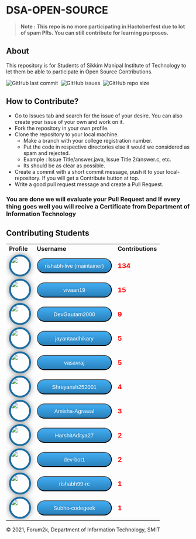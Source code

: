 # DSA-OPEN-SOURCE

> **Note : This repo is no more participating in Hactoberfest due to lot of spam PRs. You can still contribute for learning purposes.**

## About
This repository is for Students of Sikkim Manipal Institute of Technology to let them be able to participate in Open Source Contributions.

![GitHub last commit](https://img.shields.io/github/last-commit/forum2k-smit/DSA-OPEN-SOURCE?style=for-the-badge)&nbsp;
![GitHub issues](https://img.shields.io/github/issues/forum2k-smit/DSA-OPEN-SOURCE?style=for-the-badge)&nbsp;
![GitHub repo size](https://img.shields.io/github/repo-size/forum2k-smit/DSA-OPEN-SOURCE?style=for-the-badge)




## How to Contribute?

- Go to Issues tab and search for the issue of your desire. You can also create your issue of your own and work on it.
- Fork the repository in your own profile.
- Clone the repository to your local machine.
  - Make a branch with your college registration number.
  - Put the code in respective directories else it would we considered as spam and rejected.
  - Example : Issue Title/answer.java, Issue Title 2/answer.c, etc.
  - Its should be as clear as possible.
- Create a commit with a short commit message, push it to your local-repository. If you will get a Contribute button at top. 
- Write a good pull request message and create a Pull Request. 

### You are done we will evaluate your Pull Request and If every thing goes well you will recive a Certificate from Department of Information Technology

## Contributing Students
<!-- START:github_contributors -->
<center><table style="width:100%;"><tr><td><b>Profile</b></td><td><b>Username</b></td><td><b>Contributions</b></td></tr>
<tr><td><img src='https://avatars.githubusercontent.com/u/34997913?v=4' height='50' style="border-radius: 50%;-webkit-box-shadow: 0px 0px 15px 0px rgba(135, 135, 135, 1);-moz-box-shadow:0px 0px 15px 0px rgba(135, 135, 135, 1);box-shadow:0px 0px 15px 0px rgba(135, 135, 135, 1);border: 5px solid #1C6EA4;"/></td><td><a href="https://github.com/rishabh-live (maintainer)/" target="_blank" style="color:white;"><button style=" width:100%; background: #42aef5;  background-image: -webkit-linear-gradient(top, #42aef5, #2980b9)background-image: -moz-linear-gradient(top, #42aef5, #2980b9);background-image: -ms-linear-gradient(top, #42aef5, #2980b9);background-image: -o-linear-gradient(top, #42aef5, #2980b9);background-image: linear-gradient(to bottom, #42aef5, #2980b9);-webkit-border-radius: 60;-moz-border-radius: 60;border-radius: 60px;font-family: Arial;color: #ffffff;font-size: 15px;padding: 10px 20px 10px 20px;text-decoration: none;">rishabh-live (maintainer)</button></a></td><td><label style="font-size:18px;color:red; font-weight:bold;">134</label></td></tr>
<tr><td><img src='https://avatars.githubusercontent.com/u/60281484?v=4' height='50' style="border-radius: 50%;-webkit-box-shadow: 0px 0px 15px 0px rgba(135, 135, 135, 1);-moz-box-shadow:0px 0px 15px 0px rgba(135, 135, 135, 1);box-shadow:0px 0px 15px 0px rgba(135, 135, 135, 1);border: 5px solid #1C6EA4;"/></td><td><a href="https://github.com/vivaan19/" target="_blank" style="color:white;"><button style=" width:100%; background: #42aef5;  background-image: -webkit-linear-gradient(top, #42aef5, #2980b9)background-image: -moz-linear-gradient(top, #42aef5, #2980b9);background-image: -ms-linear-gradient(top, #42aef5, #2980b9);background-image: -o-linear-gradient(top, #42aef5, #2980b9);background-image: linear-gradient(to bottom, #42aef5, #2980b9);-webkit-border-radius: 60;-moz-border-radius: 60;border-radius: 60px;font-family: Arial;color: #ffffff;font-size: 15px;padding: 10px 20px 10px 20px;text-decoration: none;">vivaan19</button></a></td><td><label style="font-size:18px;color:red; font-weight:bold;">15</label></td></tr>
<tr><td><img src='https://avatars.githubusercontent.com/u/77929632?v=4' height='50' style="border-radius: 50%;-webkit-box-shadow: 0px 0px 15px 0px rgba(135, 135, 135, 1);-moz-box-shadow:0px 0px 15px 0px rgba(135, 135, 135, 1);box-shadow:0px 0px 15px 0px rgba(135, 135, 135, 1);border: 5px solid #1C6EA4;"/></td><td><a href="https://github.com/DevGautam2000/" target="_blank" style="color:white;"><button style=" width:100%; background: #42aef5;  background-image: -webkit-linear-gradient(top, #42aef5, #2980b9)background-image: -moz-linear-gradient(top, #42aef5, #2980b9);background-image: -ms-linear-gradient(top, #42aef5, #2980b9);background-image: -o-linear-gradient(top, #42aef5, #2980b9);background-image: linear-gradient(to bottom, #42aef5, #2980b9);-webkit-border-radius: 60;-moz-border-radius: 60;border-radius: 60px;font-family: Arial;color: #ffffff;font-size: 15px;padding: 10px 20px 10px 20px;text-decoration: none;">DevGautam2000</button></a></td><td><label style="font-size:18px;color:red; font-weight:bold;">9</label></td></tr>
<tr><td><img src='https://avatars.githubusercontent.com/u/73451350?v=4' height='50' style="border-radius: 50%;-webkit-box-shadow: 0px 0px 15px 0px rgba(135, 135, 135, 1);-moz-box-shadow:0px 0px 15px 0px rgba(135, 135, 135, 1);box-shadow:0px 0px 15px 0px rgba(135, 135, 135, 1);border: 5px solid #1C6EA4;"/></td><td><a href="https://github.com/jayantaadhikary/" target="_blank" style="color:white;"><button style=" width:100%; background: #42aef5;  background-image: -webkit-linear-gradient(top, #42aef5, #2980b9)background-image: -moz-linear-gradient(top, #42aef5, #2980b9);background-image: -ms-linear-gradient(top, #42aef5, #2980b9);background-image: -o-linear-gradient(top, #42aef5, #2980b9);background-image: linear-gradient(to bottom, #42aef5, #2980b9);-webkit-border-radius: 60;-moz-border-radius: 60;border-radius: 60px;font-family: Arial;color: #ffffff;font-size: 15px;padding: 10px 20px 10px 20px;text-decoration: none;">jayantaadhikary</button></a></td><td><label style="font-size:18px;color:red; font-weight:bold;">5</label></td></tr>
<tr><td><img src='https://avatars.githubusercontent.com/u/60337727?v=4' height='50' style="border-radius: 50%;-webkit-box-shadow: 0px 0px 15px 0px rgba(135, 135, 135, 1);-moz-box-shadow:0px 0px 15px 0px rgba(135, 135, 135, 1);box-shadow:0px 0px 15px 0px rgba(135, 135, 135, 1);border: 5px solid #1C6EA4;"/></td><td><a href="https://github.com/vasavraj/" target="_blank" style="color:white;"><button style=" width:100%; background: #42aef5;  background-image: -webkit-linear-gradient(top, #42aef5, #2980b9)background-image: -moz-linear-gradient(top, #42aef5, #2980b9);background-image: -ms-linear-gradient(top, #42aef5, #2980b9);background-image: -o-linear-gradient(top, #42aef5, #2980b9);background-image: linear-gradient(to bottom, #42aef5, #2980b9);-webkit-border-radius: 60;-moz-border-radius: 60;border-radius: 60px;font-family: Arial;color: #ffffff;font-size: 15px;padding: 10px 20px 10px 20px;text-decoration: none;">vasavraj</button></a></td><td><label style="font-size:18px;color:red; font-weight:bold;">5</label></td></tr>
<tr><td><img src='https://avatars.githubusercontent.com/u/51321665?v=4' height='50' style="border-radius: 50%;-webkit-box-shadow: 0px 0px 15px 0px rgba(135, 135, 135, 1);-moz-box-shadow:0px 0px 15px 0px rgba(135, 135, 135, 1);box-shadow:0px 0px 15px 0px rgba(135, 135, 135, 1);border: 5px solid #1C6EA4;"/></td><td><a href="https://github.com/Shreyansh252001/" target="_blank" style="color:white;"><button style=" width:100%; background: #42aef5;  background-image: -webkit-linear-gradient(top, #42aef5, #2980b9)background-image: -moz-linear-gradient(top, #42aef5, #2980b9);background-image: -ms-linear-gradient(top, #42aef5, #2980b9);background-image: -o-linear-gradient(top, #42aef5, #2980b9);background-image: linear-gradient(to bottom, #42aef5, #2980b9);-webkit-border-radius: 60;-moz-border-radius: 60;border-radius: 60px;font-family: Arial;color: #ffffff;font-size: 15px;padding: 10px 20px 10px 20px;text-decoration: none;">Shreyansh252001</button></a></td><td><label style="font-size:18px;color:red; font-weight:bold;">4</label></td></tr>
<tr><td><img src='https://avatars.githubusercontent.com/u/60834277?v=4' height='50' style="border-radius: 50%;-webkit-box-shadow: 0px 0px 15px 0px rgba(135, 135, 135, 1);-moz-box-shadow:0px 0px 15px 0px rgba(135, 135, 135, 1);box-shadow:0px 0px 15px 0px rgba(135, 135, 135, 1);border: 5px solid #1C6EA4;"/></td><td><a href="https://github.com/Amisha-Agrawal/" target="_blank" style="color:white;"><button style=" width:100%; background: #42aef5;  background-image: -webkit-linear-gradient(top, #42aef5, #2980b9)background-image: -moz-linear-gradient(top, #42aef5, #2980b9);background-image: -ms-linear-gradient(top, #42aef5, #2980b9);background-image: -o-linear-gradient(top, #42aef5, #2980b9);background-image: linear-gradient(to bottom, #42aef5, #2980b9);-webkit-border-radius: 60;-moz-border-radius: 60;border-radius: 60px;font-family: Arial;color: #ffffff;font-size: 15px;padding: 10px 20px 10px 20px;text-decoration: none;">Amisha-Agrawal</button></a></td><td><label style="font-size:18px;color:red; font-weight:bold;">3</label></td></tr>
<tr><td><img src='https://avatars.githubusercontent.com/u/71604531?v=4' height='50' style="border-radius: 50%;-webkit-box-shadow: 0px 0px 15px 0px rgba(135, 135, 135, 1);-moz-box-shadow:0px 0px 15px 0px rgba(135, 135, 135, 1);box-shadow:0px 0px 15px 0px rgba(135, 135, 135, 1);border: 5px solid #1C6EA4;"/></td><td><a href="https://github.com/HarshitAditya27/" target="_blank" style="color:white;"><button style=" width:100%; background: #42aef5;  background-image: -webkit-linear-gradient(top, #42aef5, #2980b9)background-image: -moz-linear-gradient(top, #42aef5, #2980b9);background-image: -ms-linear-gradient(top, #42aef5, #2980b9);background-image: -o-linear-gradient(top, #42aef5, #2980b9);background-image: linear-gradient(to bottom, #42aef5, #2980b9);-webkit-border-radius: 60;-moz-border-radius: 60;border-radius: 60px;font-family: Arial;color: #ffffff;font-size: 15px;padding: 10px 20px 10px 20px;text-decoration: none;">HarshitAditya27</button></a></td><td><label style="font-size:18px;color:red; font-weight:bold;">2</label></td></tr>
<tr><td><img src='https://avatars.githubusercontent.com/u/55504462?v=4' height='50' style="border-radius: 50%;-webkit-box-shadow: 0px 0px 15px 0px rgba(135, 135, 135, 1);-moz-box-shadow:0px 0px 15px 0px rgba(135, 135, 135, 1);box-shadow:0px 0px 15px 0px rgba(135, 135, 135, 1);border: 5px solid #1C6EA4;"/></td><td><a href="https://github.com/dev-bot1/" target="_blank" style="color:white;"><button style=" width:100%; background: #42aef5;  background-image: -webkit-linear-gradient(top, #42aef5, #2980b9)background-image: -moz-linear-gradient(top, #42aef5, #2980b9);background-image: -ms-linear-gradient(top, #42aef5, #2980b9);background-image: -o-linear-gradient(top, #42aef5, #2980b9);background-image: linear-gradient(to bottom, #42aef5, #2980b9);-webkit-border-radius: 60;-moz-border-radius: 60;border-radius: 60px;font-family: Arial;color: #ffffff;font-size: 15px;padding: 10px 20px 10px 20px;text-decoration: none;">dev-bot1</button></a></td><td><label style="font-size:18px;color:red; font-weight:bold;">2</label></td></tr>
<tr><td><img src='https://avatars.githubusercontent.com/u/55506770?v=4' height='50' style="border-radius: 50%;-webkit-box-shadow: 0px 0px 15px 0px rgba(135, 135, 135, 1);-moz-box-shadow:0px 0px 15px 0px rgba(135, 135, 135, 1);box-shadow:0px 0px 15px 0px rgba(135, 135, 135, 1);border: 5px solid #1C6EA4;"/></td><td><a href="https://github.com/rishabh99-rc/" target="_blank" style="color:white;"><button style=" width:100%; background: #42aef5;  background-image: -webkit-linear-gradient(top, #42aef5, #2980b9)background-image: -moz-linear-gradient(top, #42aef5, #2980b9);background-image: -ms-linear-gradient(top, #42aef5, #2980b9);background-image: -o-linear-gradient(top, #42aef5, #2980b9);background-image: linear-gradient(to bottom, #42aef5, #2980b9);-webkit-border-radius: 60;-moz-border-radius: 60;border-radius: 60px;font-family: Arial;color: #ffffff;font-size: 15px;padding: 10px 20px 10px 20px;text-decoration: none;">rishabh99-rc</button></a></td><td><label style="font-size:18px;color:red; font-weight:bold;">1</label></td></tr>
<tr><td><img src='https://avatars.githubusercontent.com/u/64695856?v=4' height='50' style="border-radius: 50%;-webkit-box-shadow: 0px 0px 15px 0px rgba(135, 135, 135, 1);-moz-box-shadow:0px 0px 15px 0px rgba(135, 135, 135, 1);box-shadow:0px 0px 15px 0px rgba(135, 135, 135, 1);border: 5px solid #1C6EA4;"/></td><td><a href="https://github.com/Subho-codegeek/" target="_blank" style="color:white;"><button style=" width:100%; background: #42aef5;  background-image: -webkit-linear-gradient(top, #42aef5, #2980b9)background-image: -moz-linear-gradient(top, #42aef5, #2980b9);background-image: -ms-linear-gradient(top, #42aef5, #2980b9);background-image: -o-linear-gradient(top, #42aef5, #2980b9);background-image: linear-gradient(to bottom, #42aef5, #2980b9);-webkit-border-radius: 60;-moz-border-radius: 60;border-radius: 60px;font-family: Arial;color: #ffffff;font-size: 15px;padding: 10px 20px 10px 20px;text-decoration: none;">Subho-codegeek</button></a></td><td><label style="font-size:18px;color:red; font-weight:bold;">1</label></td></tr>
</table></center>

<!-- END:github_contributors -->

&copy; 2021, Forum2k, Department of Information Technology, SMIT